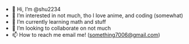 - 👋 Hi, I’m @shu2234
- 👀 I’m interested in not much, tho I love anime, and coding (somewhat)
- 🌱 I’m currently learning math and stuff
- 💞️ I’m looking to collaborate on not much
- 📫 How to reach me email me! (something7006@gmail.com)

<!---
shu2234/shu2234 is a ✨ special ✨ repository because its `README.md` (this file) appears on your GitHub profile.
You can click the Preview link to take a look at your changes.
--->
